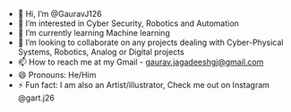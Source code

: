 - 👋 Hi, I’m @GauravJ126
- 👀 I’m interested in Cyber Security, Robotics and Automation 
- 🌱 I’m currently learning Machine learning 
- 💞️ I’m looking to collaborate on any projects dealing with Cyber-Physical Systems, Robotics, Analog or Digital projects
- 📫 How to reach me at my Gmail - gaurav.jagadeeshgj@gmail.com
- 😄 Pronouns: He/Him
- ⚡ Fun fact: I am also an Artist/illustrator, Check me out on Instagram @gart.j26



